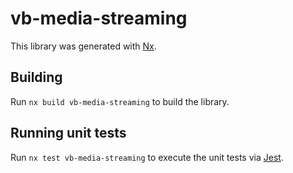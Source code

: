 # vb-media-streaming

This library was generated with [Nx](https://nx.dev).

## Building

Run `nx build vb-media-streaming` to build the library.

## Running unit tests

Run `nx test vb-media-streaming` to execute the unit tests via [Jest](https://jestjs.io).
